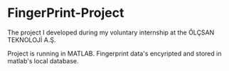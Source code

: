 # FingerPrint-Project
The project I developed during my voluntary internship at the ÖLÇSAN TEKNOLOJİ A.Ş.

Project is running in MATLAB. Fingerprint data's encyripted and stored in matlab's local database.
